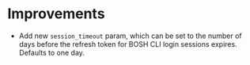 # Improvements

- Add new `session_timeout` param, which can be set to the number of days before
  the refresh token for BOSH CLI login sessions expires. Defaults to one day.

